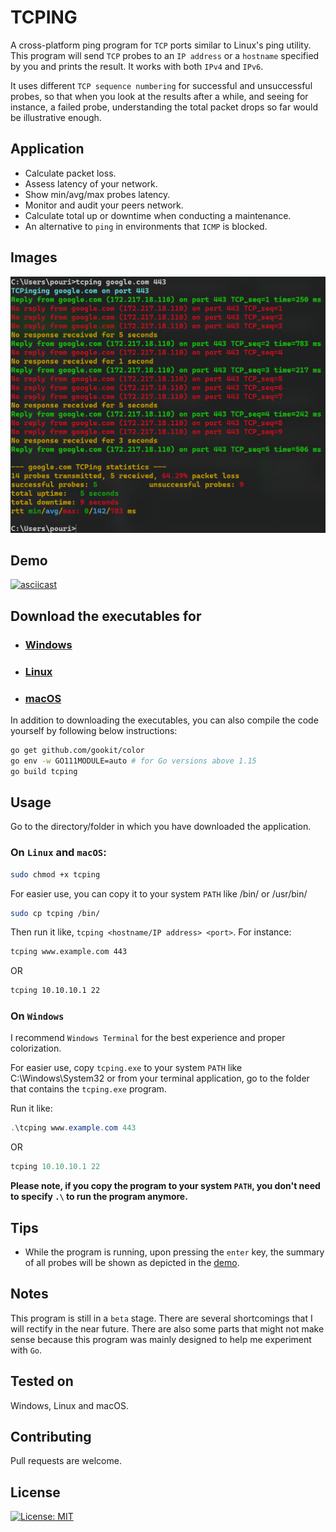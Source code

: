 # TCPING

A cross-platform ping program for ```TCP``` ports similar to Linux's ping utility. This program will send ```TCP``` probes to an ```IP address``` or a ```hostname``` specified by you and prints the result. It works with both `IPv4` and `IPv6`.

It uses different `TCP sequence numbering` for successful and unsuccessful probes, so that when you look at the results after a while, and seeing for instance, a failed probe, understanding the total packet drops so far would be illustrative enough.

## Application

* Calculate packet loss.
* Assess latency of your network.
* Show min/avg/max probes latency.
* Monitor and audit your peers network.
* Calculate total up or downtime when conducting a maintenance.
* An alternative to `ping` in environments that `ICMP` is blocked.

## Images

![WindowsVersion](/Images/windowsVersion.png)

## Demo

[![asciicast](https://asciinema.org/a/bNMtJKmujGEpfEhvDiTeSvtO4.svg)](https://asciinema.org/a/bNMtJKmujGEpfEhvDiTeSvtO4)

## Download the executables for

* ### [Windows](https://github.com/pouriyajamshidi/tcping/releases/download/1.1.0/tcping_Windows.rar)

* ### [Linux](https://github.com/pouriyajamshidi/tcping/releases/download/1.1.0/tcping_Linux.rar)

* ### [macOS](https://github.com/pouriyajamshidi/tcping/releases/download/1.1.0/tcping_MacOS.rar)

In addition to downloading the executables, you can also compile the code yourself by following below instructions:

```bash
go get github.com/gookit/color
go env -w GO111MODULE=auto # for Go versions above 1.15
go build tcping
```

## Usage

Go to the directory/folder in which you have downloaded the application.

### On ```Linux``` and ```macOS```:

```bash
sudo chmod +x tcping
```

For easier use, you can copy it to your system ```PATH``` like /bin/ or /usr/bin/

```bash
sudo cp tcping /bin/
```

Then run it like, `tcping <hostname/IP address> <port>`. For instance:

```bash
tcping www.example.com 443
```

OR

```bash
tcping 10.10.10.1 22
```

### On ```Windows```

I recommend ```Windows Terminal``` for the best experience and proper colorization.

For easier use, copy ```tcping.exe``` to your system ```PATH``` like C:\Windows\System32 or from your terminal application, go to the folder that contains the ```tcping.exe``` program.

Run it like:

```powershell
.\tcping www.example.com 443
```

OR

```powershell
tcping 10.10.10.1 22
```

**Please note, if you copy the program to your system ```PATH```, you don't need to specify ```.\``` to run the program anymore.**

## Tips

* While the program is running, upon pressing the ```enter``` key, the summary of all probes will be shown as depicted in the [demo](#Demo).

## Notes

This program is still in a ```beta``` stage. There are several shortcomings that I will rectify in the near future.
There are also some parts that might not make sense because this program was mainly designed to help me experiment with `Go`.

## Tested on

Windows, Linux and macOS.

## Contributing

Pull requests are welcome.

## License

[![License: MIT](https://img.shields.io/badge/License-MIT-yellow.svg)](https://opensource.org/licenses/MIT)
